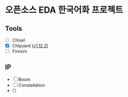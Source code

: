 # 오픈소스 EDA 한국어화 프로젝트

## Tools
- [ ] Chisel 
- [x] Chipyard [\(v1.12.2\)](https://github.com/ParkDongho/chipyard/blob/docs-kr-1.12.2/docs/index.rst)
- [ ] Firesim

## IP
- [ ] Boom
- [ ] Constellation
- [ ] 
